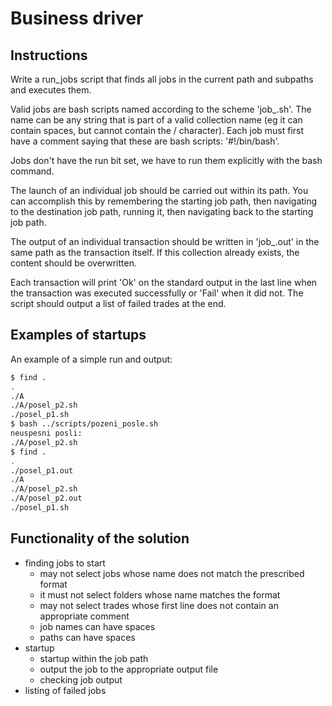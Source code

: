 # Business driver

## Instructions

Write a run_jobs script that finds all jobs in the current path and subpaths and executes them.

Valid jobs are bash scripts named according to the scheme 'job_<name>.sh'. The name can be any string that is part of a valid collection name (eg it can contain spaces, but cannot contain the / character). Each job must first have a comment saying that these are bash scripts: '#!/bin/bash'.

Jobs don't have the run bit set, we have to run them explicitly with the bash command.

The launch of an individual job should be carried out within its path. You can accomplish this by remembering the starting job path, then navigating to the destination job path, running it, then navigating back to the starting job path.

The output of an individual transaction should be written in 'job_<name>.out' in the same path as the transaction itself. If this collection already exists, the content should be overwritten.

Each transaction will print 'Ok' on the standard output in the last line when the transaction was executed successfully or 'Fail' when it did not. The script should output a list of failed trades at the end.
## Examples of startups

An example of a simple run and output:

```bash
$ find .
.
./A
./A/posel_p2.sh
./posel_p1.sh
$ bash ../scripts/pozeni_posle.sh
neuspesni posli:
./A/posel_p2.sh
$ find .
.
./posel_p1.out
./A
./A/posel_p2.sh
./A/posel_p2.out
./posel_p1.sh
```

## Functionality of the solution


+ finding jobs to start
    + may not select jobs whose name does not match the prescribed format
    + it must not select folders whose name matches the format
    + may not select trades whose first line does not contain an appropriate comment
    + job names can have spaces
    + paths can have spaces
+ startup
    + startup within the job path
    + output the job to the appropriate output file
    + checking job output
+ listing of failed jobs



